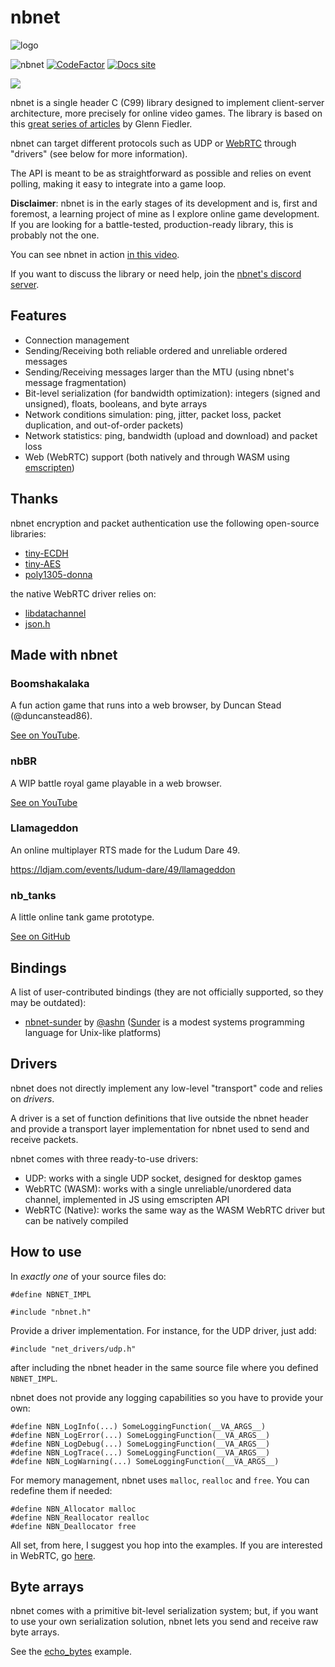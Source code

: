 # nbnet

![logo](logo/logo.png "Logo")

![nbnet](https://github.com/nathhB/nbnet/actions/workflows/nbnet.yml/badge.svg)
[![CodeFactor](https://www.codefactor.io/repository/github/nathhb/nbnet/badge/master)](https://www.codefactor.io/repository/github/nathhb/nbnet/overview/master)
[![Docs site](https://img.shields.io/badge/docs-GitHub_Pages-blue)](https://nathhb.github.io/nbnet)

[![](https://dcbadge.vercel.app/api/server/P9N7fy677D)](https://discord.gg/P9N7fy677D)

nbnet is a single header C (C99) library designed to implement client-server architecture, more precisely for online video games. The library is based on this [great series of articles](https://gafferongames.com/) by Glenn Fiedler.

nbnet can target different protocols such as UDP or [WebRTC](WEBRTC.md) through "drivers" (see below for more information).

The API is meant to be as straightforward as possible and relies on event polling, making it easy to integrate into a game loop.

**Disclaimer**: nbnet is in the early stages of its development and is, first and foremost, a learning project of mine as I explore online game development. If you are looking for a battle-tested, production-ready library, this is probably not the one.

You can see nbnet in action [in this video](https://www.youtube.com/watch?v=BJl_XN3QJhQ&ab_channel=NathanBIAGINI).

If you want to discuss the library or need help, join the [nbnet's discord server](https://discord.gg/esR8FSyPnF).

## Features

- Connection management
- Sending/Receiving both reliable ordered and unreliable ordered messages
- Sending/Receiving messages larger than the MTU (using nbnet's message fragmentation)
- Bit-level serialization (for bandwidth optimization): integers (signed and unsigned), floats, booleans, and byte arrays
- Network conditions simulation: ping, jitter, packet loss, packet duplication, and out-of-order packets)
- Network statistics: ping, bandwidth (upload and download) and packet loss
- Web (WebRTC) support (both natively and through WASM using [emscripten](https://emscripten.org/docs/introducing_emscripten/about_emscripten.html))

## Thanks

nbnet encryption and packet authentication use the following open-source libraries:

- [tiny-ECDH](https://github.com/kokke/tiny-ECDH-c)
- [tiny-AES](https://github.com/kokke/tiny-AES-c)
- [poly1305-donna](https://github.com/floodyberry/poly1305-donna)

the native WebRTC driver relies on:

- [libdatachannel](https://github.com/paullouisageneau/libdatachannel)
- [json.h](https://github.com/sheredom/json.h)

## Made with nbnet

### Boomshakalaka

A fun action game that runs into a web browser, by Duncan Stead (@duncanstead86).

[See on YouTube](https://www.youtube.com/watch?v=SJHvXV03uwQ).

### nbBR

A WIP battle royal game playable in a web browser.

[See on YouTube](https://youtube.com/playlist?list=PLgcJGzE_fX4criMxQAw3pm24RQYMYRLEI)

### Llamageddon

An online multiplayer RTS made for the Ludum Dare 49.

https://ldjam.com/events/ludum-dare/49/llamageddon

### nb_tanks

A little online tank game prototype.

[See on GitHub](https://github.com/nathhB/nb_tanks)

## Bindings

A list of user-contributed bindings (they are not officially supported, so they may be outdated):

- [nbnet-sunder](https://github.com/ashn-dot-dev/nbnet-sunder) by [@ashn](https://github.com/ashn-dot-dev) ([Sunder](https://github.com/ashn-dot-dev/sunder) is a modest systems programming language for Unix-like platforms)

## Drivers

nbnet does not directly implement any low-level "transport" code and relies on *drivers*.

A driver is a set of function definitions that live outside the nbnet header and provide a transport layer implementation for nbnet used to send and receive packets.

nbnet comes with three ready-to-use drivers:

- UDP: works with a single UDP socket, designed for desktop games
- WebRTC (WASM): works with a single unreliable/unordered data channel, implemented in JS using emscripten API
- WebRTC (Native): works the same way as the WASM WebRTC driver but can be natively compiled 

## How to use

In *exactly one* of your source files do:

```
#define NBNET_IMPL

#include "nbnet.h"
```

Provide a driver implementation. For instance, for the UDP driver, just add:

```
#include "net_drivers/udp.h"
```

after including the nbnet header in the same source file where you defined `NBNET_IMPL`.

nbnet does not provide any logging capabilities so you have to provide your own:

```
#define NBN_LogInfo(...) SomeLoggingFunction(__VA_ARGS__)
#define NBN_LogError(...) SomeLoggingFunction(__VA_ARGS__)
#define NBN_LogDebug(...) SomeLoggingFunction(__VA_ARGS__)
#define NBN_LogTrace(...) SomeLoggingFunction(__VA_ARGS__)
#define NBN_LogWarning(...) SomeLoggingFunction(__VA_ARGS__)
```

For memory management, nbnet uses `malloc`, `realloc` and `free`. You can redefine them if needed:

```
#define NBN_Allocator malloc
#define NBN_Reallocator realloc
#define NBN_Deallocator free
```

All set, from here, I suggest you hop into the examples. If you are interested in WebRTC, go [here](WEBRTC.md).

## Byte arrays

nbnet comes with a primitive bit-level serialization system; but, if you want to use your own serialization solution, nbnet lets you send and receive raw byte arrays.

See the [echo_bytes](https://github.com/nathhB/nbnet/tree/master/examples/echo_bytes) example.
